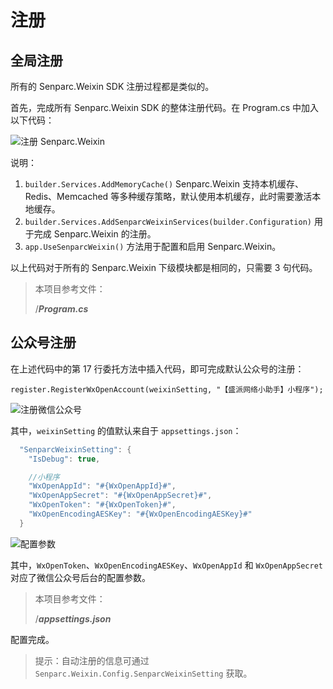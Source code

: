 # 注册

## 全局注册

所有的 Senparc.Weixin SDK 注册过程都是类似的。

首先，完成所有 Senparc.Weixin SDK 的整体注册代码。在 Program.cs 中加入以下代码：

![注册 Senparc.Weixin](https://sdk.weixin.senparc.com/Docs/WxOpen/images/home-dev-register-01.png)

说明：

1. `builder.Services.AddMemoryCache()` Senparc.Weixin 支持本机缓存、Redis、Memcached 等多种缓存策略，默认使用本机缓存，此时需要激活本地缓存。
2. `builder.Services.AddSenparcWeixinServices(builder.Configuration)` 用于完成 Senparc.Weixin 的注册。
3. `app.UseSenparcWeixin()` 方法用于配置和启用 Senparc.Weixin。

以上代码对于所有的 Senparc.Weixin 下级模块都是相同的，只需要 3 句代码。

> 本项目参考文件：
>
> /**_Program.cs_**

## 公众号注册

在上述代码中的第 17 行委托方法中插入代码，即可完成默认公众号的注册：

```
register.RegisterWxOpenAccount(weixinSetting, "【盛派网络小助手】小程序");
```

![注册微信公众号](https://sdk.weixin.senparc.com/Docs/WxOpen/images/home-dev-register-02.png)

其中，`weixinSetting` 的值默认来自于 `appsettings.json`：

```c#
  "SenparcWeixinSetting": {
    "IsDebug": true,

    //小程序
    "WxOpenAppId": "#{WxOpenAppId}#",
    "WxOpenAppSecret": "#{WxOpenAppSecret}#",
    "WxOpenToken": "#{WxOpenToken}#",
    "WxOpenEncodingAESKey": "#{WxOpenEncodingAESKey}#"
  }
```

![配置参数](https://sdk.weixin.senparc.com/Docs/WxOpen/images/home-dev-register-03.png)

其中，`WxOpenToken`、`WxOpenEncodingAESKey`、`WxOpenAppId` 和 `WxOpenAppSecret` 对应了微信公众号后台的配置参数。

> 本项目参考文件：
>
> /**_appsettings.json_**

配置完成。

> 提示：自动注册的信息可通过 `Senparc.Weixin.Config.SenparcWeixinSetting` 获取。
